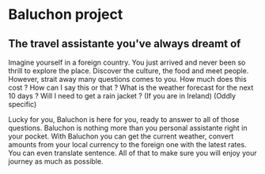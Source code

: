 ﻿# Baluchon project
## The travel assistante you've always dreamt of 
Imagine yourself in a foreign country. You just arrived and never been so thrill to explore the place. Discover the culture, the food and meet people. However, strait away many questions comes to you. How much does this cost ? How can I say this or that ? What is the weather forecast for the next 10 days ? Will I need to get a rain jacket ? (If you are in Ireland) (Oddly specific)

Lucky for you, Baluchon is here for you, ready to answer to all of those questions. Baluchon is nothing more than you personal  assistante right in your pocket. With Baluchon you can get the current weather, convert amounts from your local currency to the foreign one with the latest rates. You can even translate sentence. All of that to make sure you will enjoy your journey as much as possible.

